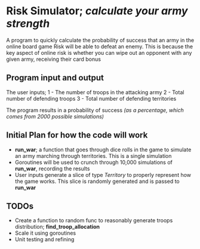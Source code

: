 # Risk Simulator; *calculate your army strength*

A program to quickly calculate the probability of success that an army in the
online board game Risk will be able to defeat an enemy. This is because the
key aspect of online risk is whether you can wipe out an opponent with any
given army, receiving their card bonus

## Program input and output

The user inputs;
1 - The number of troops in the attacking army
2 - Total number of defending troops
3 - Total number of defending territories

The program results in a probability of success *(as a percentage, which comes from 2000 possible simulations)*

## Initial Plan for how the code will work

- **run_war**; a function that goes through dice rolls in the
game to simulate an army marching through territories. This is a single
simulation
- Goroutines will be used to crunch through 10,000 simulations of **run_war**,
recording the results
- User inputs generate a slice of type *Territory* to properly represent
how the game works. This slice is randomly generated and is passed to **run_war** 

## TODOs

- Create a function to random func to reasonably generate troops distribution;
**find_troop_allocation**
- Scale it using goroutines
- Unit testing and refining

